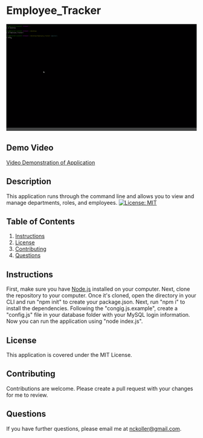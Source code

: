 # Employee_Tracker

![](EmployeeTrackgif.gif)

## Demo Video

[Video Demonstration of Application](https://drive.google.com/file/d/1WKQsZcAdrmydY0HYuznkeyeBtZdWpfyN/view)

## Description

This application runs through the command line and allows you to view and manage departments, roles, and employees. [![License: MIT](https://img.shields.io/badge/License-MIT-yellow.svg)](https://opensource.org/licenses/MIT)

## Table of Contents

1. [Instructions](#instructions)
2. [License](#license)
3. [Contributing](#contributing)
4. [Questions](#questions)

## Instructions

First, make sure you have [Node.js](https://nodejs.org/en/) installed on your computer. Next, clone the repository to your computer. Once it's cloned, open the directory in your CLI and run "npm init" to create your package.json. Next, run "npm i" to install the dependencies. Following the "congig.js.example", create a "config.js" file in your database folder with your MySQL login information. Now you can run the application using "node index.js".

## License

This application is covered under the MIT License.

## Contributing

Contributions are welcome. Please create a pull request with your changes for me to review.

## Questions

If you have further questions, please email me at nckoller@gmail.com.
